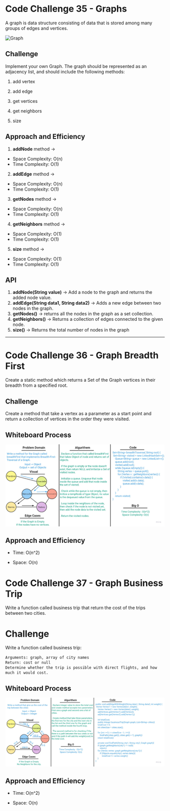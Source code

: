 # Code Challenge 35 - Graphs
A graph is data structure consisting of data that is stored among many groups of edges and vertices.

![Graph](https://miro.medium.com/max/823/1*PRSdO4485XYMPbmy7PgHnQ.jpeg)

## Challenge

Implement your own Graph. The graph should be represented as an adjacency list, and should include the following methods:

1. add vertex

2. add edge

3. get vertices

4. get neighbors

5. size

## Approach and Efficiency
1. **addNode** method ->
- Space Complexity: O(n)
- Time Complexity: O(1)

2. **addEdge** method ->
- Space Complexity: O(n)
- Time Complexity: O(1)

3. **getNodes** method ->
- Space Complexity: O(n)
- Time Complexity: O(1)

4. **getNeighbors** method ->
- Space Complexity: O(1)
- Time Complexity: O(1)

5. **size** method ->
- Space Complexity: O(1)
- Time Complexity: O(1)

## API

1.  **addNode(String value)** ->  Add a node to the graph and returns the added node value.
2.  **addEdge(String data1, String data2)** -> Adds a new edge between two nodes in the graph.
3. **getNodes()** -> returns all the nodes in the graph as a set collection.
4. **getNeighbors()** -> Returns a collection of edges connected to the given node.
5. **size()** -> Returns the total number of nodes in the graph

---

# Code Challenge 36 - Graph Breadth First
Create a static method which returns a Set of the Graph vertices in their breadth from a specified root.

## Challenge

Create a method that take a vertex as a parameter as a start point and return a collection of vertices in the order they were visited.

## Whiteboard Process

![graph-breadth-first](images/cc36.jpg)

## Approach and Efficiency

* Time: O(n^2)

* Space: O(n)


# Code Challenge 37 - Graph Business Trip
Write a function called business trip that return the cost of the trips between two cities.

# Challenge 
<!-- Description of the challenge -->
Write a function called business trip:

    Arguments: graph, array of city names
    Return: cost or null
    Determine whether the trip is possible with direct flights, and how much it would cost.

## Whiteboard Process

![graph-business-trip](images/cc37.jpg)

## Approach and Efficiency

* Time: O(n^2)

* Space: O(n)
